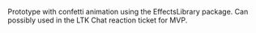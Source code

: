 Prototype with confetti animation using the EffectsLibrary package. Can possibly used in the LTK Chat reaction ticket for MVP. 
